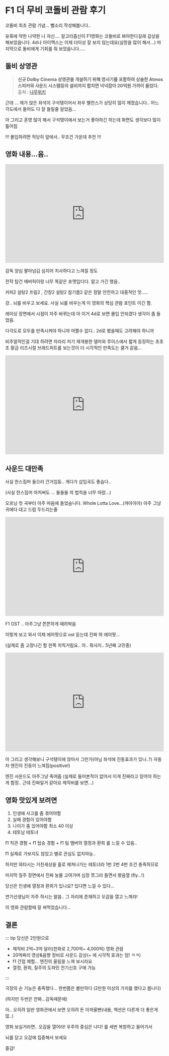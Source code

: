 # F1 더 무비 코돌비 관람 후기

코돌비 최초 관람 기념... 뻘소리 작성해봅니다..

유혹에 약한 나약한 나 자신.... 알고리즘신이 F1영화는 코돌비로 봐야한다길래 감상을 해보았음니다. 4d나 아이맥스는 이제 더이상 잘 보지 않는데요(실망을 많이 해서...) 마지막으로 돌비에게 기회를 줘 보았음니다.....

## 돌비 상영관

> **신규 Dolby Cinema 상영관을 개설하기 위해 영사기를 포함하여 상술한 Atmos 스피커와 사운드 시스템등의 설비까지 합치면 넉넉잡아 20억원 가까이 들었다.**  
출처 : [나무위키](https://namu.wiki/w/Dolby%20Cinema#s-3)

근데 ... 제가 앉은 좌석이 구석탱이어서 좌우 밸런스가 상당히 많이 깨졌습니다.. 어느 각도에서 들어도 다 잘 들릴줄 알았음...

아 그리고 혼영 많이 해서 구석탱이에서 보는거 좋아하긴 하는데 화면도 생각보다 많이 틀어짐

!!! 몰입하려면 적당히 앞에서.. 무조건 가운데 추천 !!!

## 영화 내용...음..

<div class="iframe-container" style="text-align: center;" >
<iframe width="560" height="315" src="https://www.youtube.com/embed/6a_X77HO4Vk?si=7awOsLt9iaG8Uhya" title="YouTube video player" frameborder="0" allow="accelerometer; autoplay; clipboard-write; encrypted-media; gyroscope; picture-in-picture; web-share" referrerpolicy="strict-origin-when-cross-origin" allowfullscreen></iframe>
</div>

감독 양심 팔아넘김 심지어 치사하다고 느껴질 정도

전작 탑건 매버릭이랑 너무 똑같은 포맷입디다. 알고 가긴 했음..  

커피2 설탕2 프림2 , 간장2 설탕2 참기름2 같은 정말 안전하고 대중적인 맛..... 

걍.. 뇌를 비우고 보세요. 사실 뇌를 비우는게 이 영화의 핵심 관람 포인트 이긴 함.

레이싱 장면에서 시점이 자주 바뀌는데 아 이거 4d로 보면 몰입 안되겠다 생각이 좀 들었음.

다각도로 모두를 만족시켜야 하니까 어쩔수 없디.. 2d로 봤을때도 고려해야 하니까

비주얼적인걸 기대 하려면 차라리 저기 재개봉한 델마와 루이스에서 짧게 등장하는 초초초 황금 리즈시절 브래드피트를 보는것이 더 시각적인 만족도는 클거 같음...

<div class="iframe-container" style="text-align: center;" >
<iframe width="560" height="315" src="https://www.youtube.com/embed/SwITnQv183g?si=hlnKXHFQQyv_TogA&amp;start=60" title="YouTube video player" frameborder="0" allow="accelerometer; autoplay; clipboard-write; encrypted-media; gyroscope; picture-in-picture; web-share" referrerpolicy="strict-origin-when-cross-origin" allowfullscreen></iframe>
</div>

## 사운드 대만족

사실 한스짐머 들으러 간거임둥.. 게다가 삽입곡도 좋슴다..

(사실 한스짐머 아저써도 ... 둘둘둘 의 법칙을 너무 따랐...)

오프닝 첫 곡부터 아주 마음에 들었슴니다. Whole Lotta Love...(꺄아아아) 아주 그냥 귀에다 대고 드럼 두드리는줄 

<div class="iframe-container" style="text-align: center;" >
<iframe width="560" height="315" src="https://www.youtube.com/embed/HQmmM_qwG4k?si=wafjpjosiqCvLubF" title="YouTube video player" frameborder="0" allow="accelerometer; autoplay; clipboard-write; encrypted-media; gyroscope; picture-in-picture; web-share" referrerpolicy="strict-origin-when-cross-origin" allowfullscreen></iframe>
</div>

F1 OST .. 아주그냥 쫀쫀하게 때려박음

이렇게 보고 와서 이제 에어팟으로 ost 듣는데 진짜 하 에어팟... 

(실제로 좀 고장나긴 함 한쪽 치칙거림요.. 아.. 뭐사지.. 5년째 고민중)

<div class="iframe-container" style="text-align: center;" >
<iframe width="560" height="315" src="https://www.youtube.com/embed/WWEs82u37Mw?si=pI3KyXQWyk_6OY6G" title="YouTube video player" frameborder="0" allow="accelerometer; autoplay; clipboard-write; encrypted-media; gyroscope; picture-in-picture; web-share" referrerpolicy="strict-origin-when-cross-origin" allowfullscreen></iframe>
</div>

아 그리고 생각해보니 구석탱이에 앉아서 그런가(아님 좌석에 진동효과가 있나..?) 자동차 엔진의 진동이 느껴짐(positive!)

엔진 사운드도 아주그냥 죽여줌 (실제로 들어본적이 없어서 이게 진짜라고 믿어야 하는게 함정.. 근데 진짜일거 같아요 제작비를 보면...)

## 영화 맛있게 보려면

1. 인생에 사고를 좀 겪어야함
2. 실패 경험이 있어야함
3. 나이가 좀 있어야함 최소 40 이상
4. 테토남 테토녀

f1 직관 경험 + f1 탑승 경험 + f1 팀 멤버의 열정과 환희 를 느낄 수 있음..

f1 실제로 가보지도 않았고 별로 관심도 없지마능.. 

하지만 와타시는 거친세상을 홀로 헤쳐나가는 테토녀라 1번 2번 4번 조건 충족하므로 

마지막 질주 장면에서 진짜 눙물 고여가며 심장 쪼그라 들면서 봤음열 (fly...!)

당신은 인생에 열정과 환희가 있나요? 있다면 느낄 수 있다...

연기선생님이 자주 하시는 말씀.. 그 자리에 존재하고 오감을 열고 느껴라! 

이 영화 관람할때 잘 써먹었습니다...

## 결론 

::: tip 당신은 2만원으로

- 제작비 2억~3억 달러(한화로 2,700억~ 4,000억) 영화 관람
- 20억짜리 영상&음향 장비로 사운드 감상(+ 에 시각적 효과는 덤! ㅋㅋ)
- f1 간접 체험... 엔진의 울림을 느껴 보시라요 
- 열정, 환희, 질주의 도파민 전기신호 구매 가능

:::

극장의 순 기능은 충족했다... 한번쯤은 볼만하다 (2만원 이상의 가치를 했다고 봅니다)

(하지만 두번은 안봐...감독때문에)

아.. 오히려 일반 영화관에서 보면 오히려 돈 아까울뻔(내용, 액션은 다른게 더 좋은게 많..)

영화 보실거라면.. 오감을 열어라! 우주의 중심은 나다! 를 세번 복창하고 들어가서

뇌를 닫고 오감에 집중해서 보세요

즐감!

<style scoped>
.iframe-container {
    position: relative;
    padding-bottom: 56.25%;
    padding-top: 30px;
    height: 0;
    overflow: hidden;
}
.iframe-container iframe,
.iframe-container object,
.iframe-container embed {
    position: absolute;
    top: 0;
    left: 0;
    width: 100%;
    height: 100%;
}
</style>